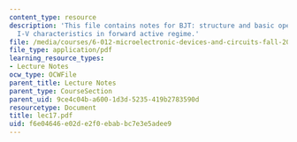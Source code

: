 ```yaml
---
content_type: resource
description: 'This file contains notes for BJT: structure and basic operation, and
  I-V characteristics in forward active regime.'
file: /media/courses/6-012-microelectronic-devices-and-circuits-fall-2005/f6e04646e02de2f0ebabbc7e3e5adee9_lec17.pdf
file_type: application/pdf
learning_resource_types:
- Lecture Notes
ocw_type: OCWFile
parent_title: Lecture Notes
parent_type: CourseSection
parent_uid: 9ce4c04b-a600-1d3d-5235-419b2783590d
resourcetype: Document
title: lec17.pdf
uid: f6e04646-e02d-e2f0-ebab-bc7e3e5adee9
---
```

